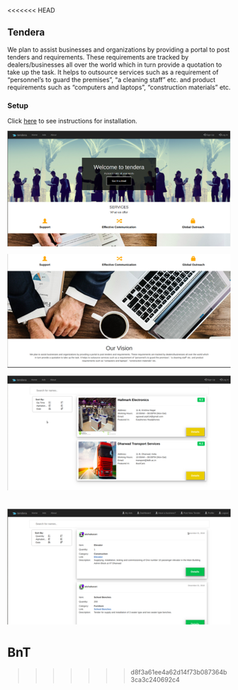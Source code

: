 <<<<<<< HEAD
## Tendera

We plan to assist businesses and organizations by providing a portal to post tenders and requirements. These requirements are tracked by dealers/businesses all over the world which in turn provide a quotation to take up the task. It helps to outsource services such as a requirement of “personnel’s to guard the premises”, “a cleaning staff” etc. and product requirements such as “computers and laptops”, “construction materials” etc.

### Setup

Click [here](https://github.com/akshatkarani/Tenders/blob/master/requirements.md) to see instructions for installation.


![pics/pic1.png](pics/pic1.png)

![pics/pic2.png](pics/pic2.png)

![pics/pic3.png](pics/pic3.png)

![pics/pic4s.png](pics/pic4.png)
=======
# BnT
>>>>>>> d8f3a61ee4a62d14f73b087364b3ca3c240692c4
